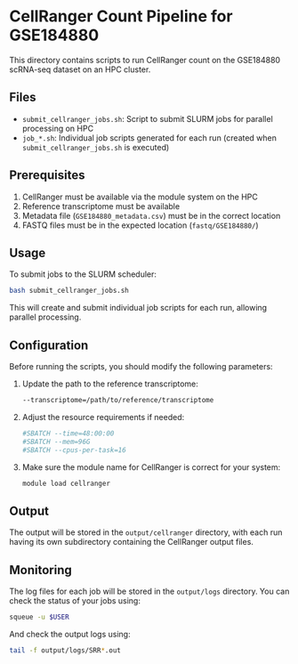 # CellRanger Count Pipeline for GSE184880

This directory contains scripts to run CellRanger count on the GSE184880 scRNA-seq dataset on an HPC cluster.

## Files

- `submit_cellranger_jobs.sh`: Script to submit SLURM jobs for parallel processing on HPC
- `job_*.sh`: Individual job scripts generated for each run (created when `submit_cellranger_jobs.sh` is executed)

## Prerequisites

1. CellRanger must be available via the module system on the HPC
2. Reference transcriptome must be available
3. Metadata file (`GSE184880_metadata.csv`) must be in the correct location
4. FASTQ files must be in the expected location (`fastq/GSE184880/`)

## Usage

To submit jobs to the SLURM scheduler:

```bash
bash submit_cellranger_jobs.sh
```

This will create and submit individual job scripts for each run, allowing parallel processing.

## Configuration

Before running the scripts, you should modify the following parameters:

1. Update the path to the reference transcriptome:
   ```bash
   --transcriptome=/path/to/reference/transcriptome
   ```

2. Adjust the resource requirements if needed:
   ```bash
   #SBATCH --time=48:00:00
   #SBATCH --mem=96G
   #SBATCH --cpus-per-task=16
   ```

3. Make sure the module name for CellRanger is correct for your system:
   ```bash
   module load cellranger
   ```

## Output

The output will be stored in the `output/cellranger` directory, with each run having its own subdirectory containing the CellRanger output files.

## Monitoring

The log files for each job will be stored in the `output/logs` directory. You can check the status of your jobs using:

```bash
squeue -u $USER
```

And check the output logs using:

```bash
tail -f output/logs/SRR*.out
``` 